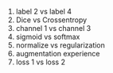 1. label 2 vs label 4
2. Dice vs Crossentropy
3. channel 1 vs channel 3
4. sigmoid vs softmax
5. normalize vs regularization
6. augmentation experience
7. loss 1 vs loss 2
